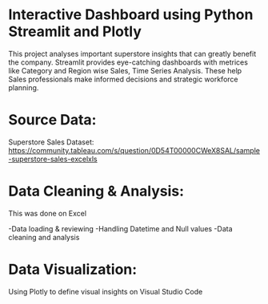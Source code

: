 # Interactive Dashboard using Python Streamlit and Plotly
This project analyses important superstore insights that can greatly benefit the company. Streamlit provides eye-catching dashboards with metrices like Category and Region wise Sales, Time Series Analysis.
These help Sales professionals make informed decisions and strategic workforce planning.

# Source Data:
Superstore Sales Dataset: https://community.tableau.com/s/question/0D54T00000CWeX8SAL/sample-superstore-sales-excelxls

# Data Cleaning & Analysis:
This was done on Excel

-Data loading & reviewing
-Handling Datetime and Null values
-Data cleaning and analysis

# Data Visualization:
Using Plotly to define visual insights on Visual Studio Code
